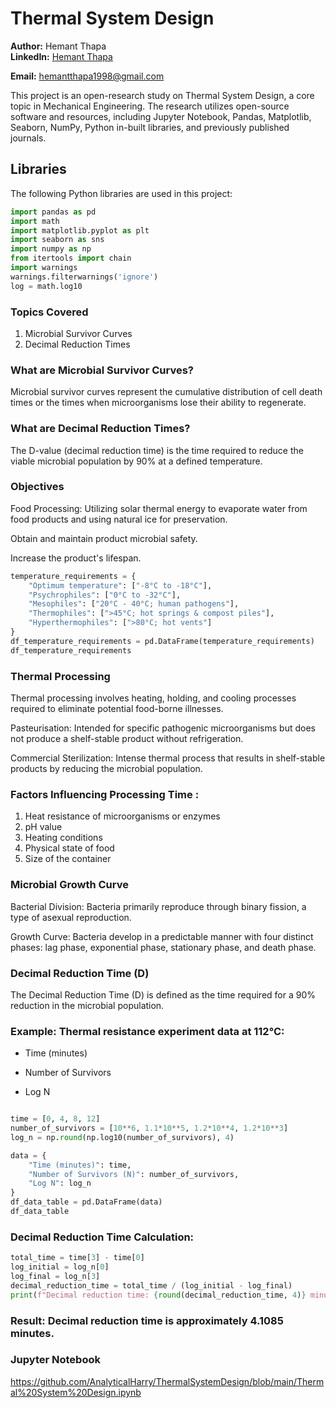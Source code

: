 # Thermal System Design 

**Author:** Hemant Thapa  
**LinkedIn:** [Hemant Thapa](https://www.linkedin.com/in/thapahemant/)

**Email:** hemantthapa1998@gmail.com

This project is an open-research study on Thermal System Design, a core topic in Mechanical Engineering. The research utilizes open-source software and resources, including Jupyter Notebook, Pandas, Matplotlib, Seaborn, NumPy, Python in-built libraries, and previously published journals.


## Libraries

The following Python libraries are used in this project:

```python
import pandas as pd
import math
import matplotlib.pyplot as plt
import seaborn as sns
import numpy as np
from itertools import chain
import warnings
warnings.filterwarnings('ignore')
log = math.log10
```

### Topics Covered

1. Microbial Survivor Curves
2. Decimal Reduction Times

### What are Microbial Survivor Curves?

Microbial survivor curves represent the cumulative distribution of cell death times or the times when microorganisms lose their ability to regenerate.

### What are Decimal Reduction Times?

The D-value (decimal reduction time) is the time required to reduce the viable microbial population by 90% at a defined temperature.

### Objectives

Food Processing: Utilizing solar thermal energy to evaporate water from food products and using natural ice for preservation.

Obtain and maintain product microbial safety.

Increase the product's lifespan.

```python
temperature_requirements = {
    "Optimum temperature": ["-8°C to -18°C"],
    "Psychrophiles": ["0°C to -32°C"],
    "Mesophiles": ["20°C - 40°C; human pathogens"],
    "Thermophiles": [">45°C; hot springs & compost piles"],
    "Hyperthermophiles": [">80°C; hot vents"]
}
df_temperature_requirements = pd.DataFrame(temperature_requirements)
df_temperature_requirements
```

### Thermal Processing

Thermal processing involves heating, holding, and cooling processes required to eliminate potential food-borne illnesses.

Pasteurisation: Intended for specific pathogenic microorganisms but does not produce a shelf-stable product without refrigeration.

Commercial Sterilization: Intense thermal process that results in shelf-stable products by reducing the microbial population.

### Factors Influencing Processing Time : 

1. Heat resistance of microorganisms or enzymes
2. pH value
3. Heating conditions
4. Physical state of food
5. Size of the container


### Microbial Growth Curve

Bacterial Division: Bacteria primarily reproduce through binary fission, a type of asexual reproduction.

Growth Curve: Bacteria develop in a predictable manner with four distinct phases: lag phase, exponential phase, stationary phase, and death phase.

### Decimal Reduction Time (D)

The Decimal Reduction Time (D) is defined as the time required for a 90% reduction in the microbial population.

### Example: Thermal resistance experiment data at 112°C:

- Time (minutes)

- Number of Survivors

- Log N

``` python

time = [0, 4, 8, 12]
number_of_survivors = [10**6, 1.1*10**5, 1.2*10**4, 1.2*10**3]
log_n = np.round(np.log10(number_of_survivors), 4)

data = {
    "Time (minutes)": time,
    "Number of Survivors (N)": number_of_survivors,
    "Log N": log_n
}
df_data_table = pd.DataFrame(data)
df_data_table
```

### Decimal Reduction Time Calculation:

```python
total_time = time[3] - time[0]
log_initial = log_n[0]
log_final = log_n[3]
decimal_reduction_time = total_time / (log_initial - log_final)
print(f"Decimal reduction time: {round(decimal_reduction_time, 4)} minutes")
```

### Result: Decimal reduction time is approximately 4.1085 minutes.

### Jupyter Notebook 

https://github.com/AnalyticalHarry/ThermalSystemDesign/blob/main/Thermal%20System%20Design.ipynb


